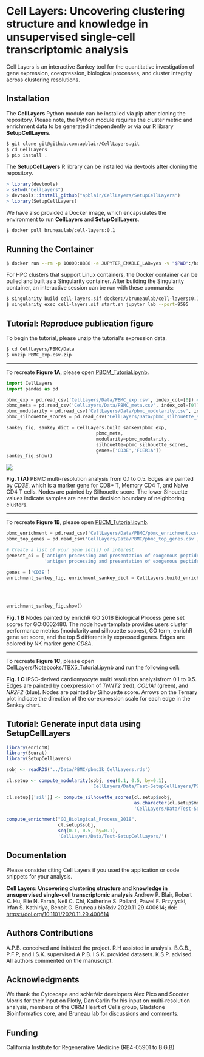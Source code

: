 # Cell Layers: Uncovering clustering structure and knowledge in unsupervised single-cell transcriptomic analysis

Cell Layers is an interactive Sankey tool for the quantitative investigation of gene expression, coexpression, biological processes, and cluster integrity across clustering resolutions.

## Installation
The **CellLayers** Python module can be installed via pip after cloning the repository. Please note, the Python module requires the cluster metric and enrichment data to be generated independently or via our R library **SetupCellLayers**. 

```bash
$ git clone git@github.com:apblair/CellLayers.git
$ cd CellLayers
$ pip install .
```

The **SetupCellLayers** R library can be installed via devtools after cloning the repository.
```R
> library(devtools)
> setwd("CellLayers")
> devtools::install_github("apblair/CellLayers/SetupCellLayers")
> library(SetupCellLayers)
```

We have also provided a Docker image, which encapsulates the environment to run **CellLayers** and **SetupCellLayers**. 
```bash
$ docker pull bruneaulab/cell-layers:0.1
```

## Running the Container

```bash
$ docker run --rm -p 10000:8888 -e JUPYTER_ENABLE_LAB=yes -v "$PWD":/home/jovyan/work bruneaulab/cell-layers:0.1
```

For HPC clusters that support Linux containers, the Docker container can be pulled and built as a Singularity container. After building the Singularity container, an interactive session can be run with these commands:
```bash
$ singularity build cell-layers.sif docker://bruneaulab/cell-layers:0.1
$ singularity exec cell-layers.sif start.sh jupyter lab --port=9595
```

## Tutorial: Reproduce publication figure

To begin the tutorial, please unzip the tutorial's expression data.

```bash
$ cd CellLayers/PBMC/Data
$ unzip PBMC_exp.csv.zip 
```
---

To recreate **Figure 1A**, please open [PBCM_Tutorial.ipynb](https://github.com/apblair/CellLayers/blob/master/Notebooks/PBMC_Tutorial.ipynb).
```python
import CellLayers
import pandas as pd

pbmc_exp = pd.read_csv('CellLayers/Data/PBMC_exp.csv', index_col=[0]) # cell by gene expression matrix
pbmc_meta = pd.read_csv('CellLayers/Data/PBMC_meta.csv', index_col=[0]) # cell by resolution matrix
pbmc_modularity = pd.read_csv('CellLayers/Data/pbmc_modularity.csv', index_col=[0]) # cluster resolution modularity scores
pbmc_silhouette_scores = pd.read_csv('CellLayers/Data/pbmc_silhouette_scores.csv', index_col=[0]) # cluster resolution community silhouette scores

sankey_fig, sankey_dict = CellLayers.build_sankey(pbmc_exp,
                                 pbmc_meta,
                                 modularity=pbmc_modularity,
                                 silhouette=pbmc_silhouette_scores,
                                 genes=['CD3E','FCER1A'])
sankey_fig.show()
```
<image src="Images/example.png">
    
**Fig. 1 (A)** PBMC multi-resolution analysis from 0.1 to 0.5. Edges are painted by _CD3E_, which is a marker gene for CD8+ T, Memory CD4 T, and Naive CD4 T cells. Nodes are painted by Silhouette score. The lower Sihouette values indicate samples are near the decision boundary of neighboring clusters.

---
    
To recreate **Figure 1B**, please open [PBCM_Tutorial.ipynb](https://github.com/apblair/CellLayers/blob/master/Notebooks/PBMC_Tutorial.ipynb).

```Python
pbmc_enrichment = pd.read_csv('CellLayers/Data/PBMC/pbmc_enrichment.csv', index_col=[0]) # geneset, cluster resolution communities, and combined score
pbmc_top_genes = pd.read_csv('CellLayers/Data/PBMC/pbmc_top_genes.csv', index_col=[0]) # cluster resolution communities and top genes

# Create a list of your gene set(s) of interest
geneset_oi = ['antigen processing and presentation of exogenous peptide antigen via MHC class II (GO:0019886)',
              'antigen processing and presentation of exogenous peptide antigen via MHC class I, TAP-independent (GO:0002480)']

genes = ['CD3E']
enrichment_sankey_fig, enrichment_sankey_dict = CellLayers.build_enrichment_sankey(sankey_dict,
                                                                            geneset_oi,
                                                                            pbmc_enrichment,
                                                                            pbmc_top_genes,
                                                                            genes)
enrichment_sankey_fig.show()
```
    
**Fig. 1 B** Nodes painted by enrichR GO 2018 Biological Process gene set scores for GO:0002480. The node hovertemplate provides users cluster performance metrics (modularity and silhouette scores), GO term, enrichR gene set score, and the top 5 differentially expressed genes. Edges are colored by NK marker gene _CD8A_.
    
---
    
To recreate **Figure 1C**, please open CellLayers/Notebooks/TBX5_Tutorial.ipynb and run the following cell:
    
**Fig. 1 C** iPSC-derived cardiomyocyte multi resolution analysisfrom 0.1 to 0.5. Edges are painted by coexpression of _TNNT2_ (red), _COL1A1_ (green), and _NR2F2_ (blue). Nodes are painted by Silhouette score. Arrows on the Ternary plot indicate the direction of the co-expression scale for each edge in the Sankey chart.
  
## Tutorial: Generate input data using SetupCellLayers
    
```R
library(enrichR)
library(Seurat)
library(SetupCellLayers)

sobj <- readRDS('../Data/PBMC/pbmc3k_CellLayers.rds')

cl.setup <- compute_modularity(sobj, seq(0.1, 0.5, by=0.1),
                               'CellLayers/Data/Test-SetupCellLayers/PBMC_modularity.csv')

cl.setup[['sil']] <- compute_silhouette_scores(cl.setup$sobj,
                                               as.character(cl.setup$mod$'resolution'),
                                               'CellLayers/Data/Test-SetupCellLayers/PBMC_silhouette_scores.csv')

compute_enrichment("GO_Biological_Process_2018", 
                   cl.setup$sobj, 
                   seq(0.1, 0.5, by=0.1), 
                   'CellLayers/Data/Test-SetupCellLayers/')

```
    
## Documentation
Please consider citing Cell Layers if you used the application or code snippets for your analysis.
    
**Cell Layers: Uncovering clustering structure and knowledge in unsupervised single-cell transcriptomic analysis** Andrew P. Blair, Robert K. Hu, Elie N. Farah, Neil C. Chi, Katherine S. Pollard, Pawel F. Przytycki, Irfan S. Kathiriya, Benoit G. Bruneau
bioRxiv 2020.11.29.400614; doi: https://doi.org/10.1101/2020.11.29.400614
    
    
## Authors Contributions
A.P.B. conceived and initiated the project. R.H assisted in analysis. B.G.B., P.F.P, and I.S.K. supervised A.P.B. I.S.K. provided datasets. K.S.P. advised. All authors commented on the manuscript.

## Acknowledgments
We thank the Cytoscape and scNetViz developers Alex Pico and Scooter Morris for their input on Plotly, Dan Carlin for his input on multi-resolution analysis, members of the CIRM Heart of Cells group, Gladstone Bioinformatics core, and Bruneau lab for discussions and comments. 

## Funding
California Institute for Regenerative Medicine (RB4-05901 to B.G.B)



